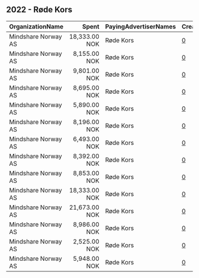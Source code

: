 ## 2022 - Røde Kors 
|OrganizationName|Spent|PayingAdvertiserNames|CreativeUrls|Impressions|Genders|AgeBrackets|CountryCodes|BillingAddresses|CandidateBallotInformation|
|:---|---:|:---|:---|---:|:---|:---|:---|:---|:---|
|Mindshare Norway AS|18,333.00 NOK|Røde Kors|[0](https://www.snap.com/political-ads/asset/6c910084344be31f7c4f4b9d028018f2a9653a76a8f5bb10d62bf40a681cb117?mediaType=png)|625,212||18+|norway|"Kongens gate 6,Oslo,0153,NO"||
|Mindshare Norway AS|8,155.00 NOK|Røde Kors|[0](https://www.snap.com/political-ads/asset/4156411fe4ce885b5d237b472b4274ce11eb429f9d03af56f6442b309cd48be8?mediaType=png)|323,956||20+|norway|"Kongens gate 6,Oslo,0153,NO"||
|Mindshare Norway AS|9,801.00 NOK|Røde Kors|[0](https://www.snap.com/political-ads/asset/17561dbeba46dabf12993e2fe755b8e840811a8bd92df25fa31652e6684cd513?mediaType=mp4)|541,027||19-|norway|"Kongens gate 6,Oslo,0153,NO"||
|Mindshare Norway AS|8,695.00 NOK|Røde Kors|[0](https://www.snap.com/political-ads/asset/b2e3f02469ef4ebfd1cc479a57dd997aa118c3b985a40b44b5775e80a27b9583?mediaType=png)|344,637||20+|norway|"Kongens gate 6,Oslo,0153,NO"||
|Mindshare Norway AS|5,890.00 NOK|Røde Kors|[0](https://www.snap.com/political-ads/asset/10ba36d3e88a0c7d83381159b78c3e1468695cfc2ee992b5e2bdaf9cb96f98fc?mediaType=mp4)|184,751||20+|norway|"Kongens gate 6,Oslo,0153,NO"||
|Mindshare Norway AS|8,196.00 NOK|Røde Kors|[0](https://www.snap.com/political-ads/asset/7c592ac833a77aa6b13f8eaf0c2e96f02a70ee328779773cc4db047db6f00968?mediaType=png)|324,903||20+|norway|"Kongens gate 6,Oslo,0153,NO"||
|Mindshare Norway AS|6,493.00 NOK|Røde Kors|[0](https://www.snap.com/political-ads/asset/197fb36b71722a0ad3c0ddaca60bce7e0b540d8bbf7807d293f5fb93d94025cb?mediaType=mp4)|204,032||20+|norway|"Kongens gate 6,Oslo,0153,NO"||
|Mindshare Norway AS|8,392.00 NOK|Røde Kors|[0](https://www.snap.com/political-ads/asset/c5a38374c3c834895ee31ce26be0eb3568dd2cda8b86002ca475fb9c5ca74322?mediaType=mp4)|332,346||20+|norway|"Kongens gate 6,Oslo,0153,NO"||
|Mindshare Norway AS|8,853.00 NOK|Røde Kors|[0](https://www.snap.com/political-ads/asset/62dce0f7c453bb463ed2ec4ff919b333bc4e1b5d088b2ae0d33a28535ca4536c?mediaType=mp4)|350,616||20+|norway|"Kongens gate 6,Oslo,0153,NO"||
|Mindshare Norway AS|18,333.00 NOK|Røde Kors|[0](https://www.snap.com/political-ads/asset/9d65abc56a908e0fd7a5dcf38cb560e2fbca0e53d5bdea7823c19ff4ecaa1c77?mediaType=mp4)|393,909||18+|norway|"Kongens gate 6,Oslo,0153,NO"||
|Mindshare Norway AS|21,673.00 NOK|Røde Kors|[0](https://www.snap.com/political-ads/asset/7f0c15e08e6a1b6da245b4b0cd0a8722b7adad9fcbb6e98c47291e7bf6710fe0?mediaType=mp4)|1,657,749||19-|norway|"Kongens gate 6,Oslo,0153,NO"||
|Mindshare Norway AS|8,986.00 NOK|Røde Kors|[0](https://www.snap.com/political-ads/asset/fed7323f2c6292cdd7f22704d2979a5a7077bcea3f7c947b214f0886fb69ff3b?mediaType=mp4)|356,784||20+|norway|"Kongens gate 6,Oslo,0153,NO"||
|Mindshare Norway AS|2,525.00 NOK|Røde Kors|[0](https://www.snap.com/political-ads/asset/4e0f6d5abe8f22aef709e9f1241592ebbe064eb4d904e695fbefaad02c0bea83?mediaType=mp4)|91,803||19-|norway|"Kongens gate 6,Oslo,0153,NO"||
|Mindshare Norway AS|5,948.00 NOK|Røde Kors|[0](https://www.snap.com/political-ads/asset/ccb40f61916981ec4c857842f732eb3af9ec86fa0b4e271251cb97508ae78a87?mediaType=mp4)|187,219||20+|norway|"Kongens gate 6,Oslo,0153,NO"||

